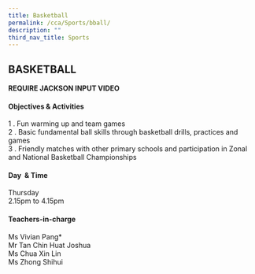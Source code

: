 ```yaml
---
title: Basketball
permalink: /cca/Sports/bball/
description: ""
third_nav_title: Sports
---
```

## BASKETBALL

**REQUIRE JACKSON INPUT VIDEO**

#### Objectives & Activities

1 \.  Fun warming up and team games   <br>
2 \.  Basic fundamental ball skills through basketball drills, practices and games <br>
3 \.  Friendly matches with other primary schools and participation in Zonal and National Basketball Championships

#### Day  & Time

Thursday<br>
2.15pm to 4.15pm

#### Teachers-in-charge

Ms Vivian Pang\*<br>
Mr Tan Chin Huat Joshua<br>
Ms Chua Xin Lin <br>
Ms Zhong Shihui